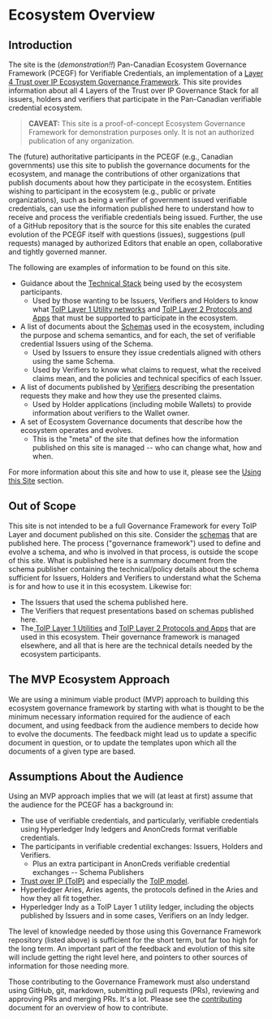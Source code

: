 # Ecosystem Overview

## Introduction

The site is the (_demonstration!!_) Pan-Canadian Ecosystem Governance Framework
(PCEGF) for Verifiable Credentials, an implementation of a [Layer 4 Trust over
IP Ecosystem Governance
Framework](https://trustoverip.org/wp-content/toip-model/). This site provides
information about all 4 Layers of the Trust over IP Governance Stack for all
issuers, holders and verifiers that participate in the Pan-Canadian verifiable
credential ecosystem.

> **CAVEAT:** This site is a proof-of-concept Ecosystem Governance Framework for
  demonstration purposes only. It is not an authorized publication of any
  organization.

The (future) authoritative participants in the PCEGF (e.g., Canadian
governments) use this site to publish the governance documents for the
ecosystem, and manage the contributions of other organizations that publish
documents about how they participate in the ecosystem. Entities wishing to
participant in the ecosystem (e.g., public or private organizations), such as
being a verifier of government issued verifiable credentials, can use the
information published here to understand how to receive and process the
verifiable credentials being issued. Further, the use of a GitHub repository
that is the source for this site enables the curated evolution of the PCEGF
itself with questions (issues), suggestions (pull requests) managed by
authorized Editors that enable an open, collaborative and tightly governed
manner.

The following are examples of information to be found on this site.

* Guidance about the [Technical
  Stack](2.%20Technical%20Stack/Layer%202/README.md) being used by the ecosystem
  participants.
    * Used by those wanting to be Issuers, Verifiers and Holders to know what
      [ToIP Layer 1 Utility
      networks](2.%20Technical%20Stack/Layer%201/README.md) and [ToIP Layer 2
      Protocols and Apps](2.%20Technical%20Stack/Layer%202/README.md) that must
      be supported to participate in the ecosystem.
* A list of documents about the [Schemas](3.%20Schemas/README.md) used in the
  ecosystem, including the purpose and schema semantics, and for each, the set
  of verifiable credential Issuers using of the Schema.
    * Used by Issuers to ensure they issue credentials aligned with others using
      the same Schema.
    * Used by Verifiers to know what claims to request, what the received claims
      mean, and the policies and technical specifics of each Issuer.
* A list of documents published by [Verifiers](4.%20Verifiers/README.md)
  describing the presentation requests they make and how they use the presented
  claims.
    * Used by Holder applications (including mobile Wallets) to provide
      information about verifiers to the Wallet owner.
* A set of Ecosystem Governance documents that describe how the ecosystem
  operates and evolves.
    * This is the "meta" of the site that defines how the information published
      on this site is managed -- who can change what, how and when.

For more information about this site and how to use it, please see the [Using
this Site](1.%20Using%20This%20Site/README.md) section.

## Out of Scope

This site is not intended to be a full Governance Framework for every ToIP Layer
and document published on this site. Consider the
[schemas](3.%20Schemas/README.md) that are published here. The process
("governance framework") used to define and evolve a schema, and who is involved
in that process, is outside the scope of this site. What is published here is a
summary document from the schema publisher containing the technical/policy
details about the schema sufficient for Issuers, Holders and Verifiers to
understand what the Schema is for and how to use it in this ecosystem. Likewise
for:

* The Issuers that used the schema published here.
* The Verifiers that request presentations based on schemas published here.
* The[ ToIP Layer 1 Utilities](2.%20Technical%20Stack/Layer%201/README.md) and
  [ToIP Layer 2 Protocols and Apps](2.%20Technical%20Stack/Layer%202/README.md)
  that are used in this ecosystem. Their governance framework is managed
  elsewhere, and all that is here are the technical details needed by the
  ecosystem participants.

## The MVP Ecosystem Approach

We are using a minimum viable product (MVP) approach to building this ecosystem
governance framework by starting with what is thought to be the minimum
necessary information required for the audience of each document, and using
feedback from the audience members to decide how to evolve the documents. The
feedback might lead us to update a specific document in question, or to update
the templates upon which all the documents of a given type are based.

## Assumptions About the Audience

Using an MVP approach implies that we will (at least at first) assume that
the audience for the PCEGF has a background in:

* The use of verifiable credentials, and particularly, verifiable credentials
  using Hyperledger Indy ledgers and AnonCreds format verifiable credentials.
* The participants in verifiable credential exchanges: Issuers, Holders and
  Verifiers.
    * Plus an extra participant in AnonCreds verifiable credential exchanges --
      Schema Publishers
* [Trust over IP (ToIP)](https://trustoverip.org) and especially the [ToIP
  model](https://trustoverip.org/wp-content/toip-model/).
* Hyperledger Aries, Aries agents, the protocols defined in the Aries and how
  they all fit together.
* Hyperledger Indy as a ToIP Layer 1 utility ledger, including the objects
  published by Issuers and in some cases, Verifiers on an Indy ledger.

The level of knowledge needed by those using this Governance Framework
repository (listed above) is sufficient for the short term, but far too high for the
long term. An important part of the feedback and evolution of this site will
include getting the right level here, and pointers to other sources of
information for those needing more.

Those contributing to the Governance Framework must also understand using
GitHub, git, markdown, submitting pull requests (PRs), reviewing and approving
PRs and merging PRs. It's a lot. Please see the [contributing](../Layer%204/CONTRIBUTING.md)
document for an overview of how to contribute.
